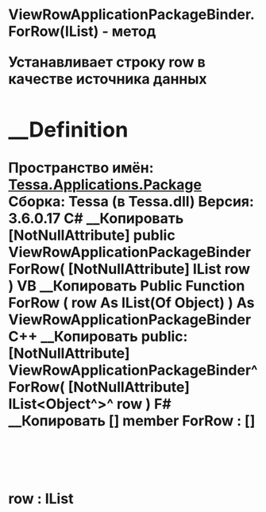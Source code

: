 # ViewRowApplicationPackageBinder.ForRow(IList<Object>) - метод
Устанавливает строку row в качестве источника данных
## __Definition
 **Пространство имён:**
[Tessa.Applications.Package](N_Tessa_Applications_Package.htm)  
 **Сборка:** Tessa (в Tessa.dll) Версия: 3.6.0.17
C# __Копировать
    [NotNullAttribute]
    public ViewRowApplicationPackageBinder ForRow(
    	[NotNullAttribute] IList<Object> row
    )
VB __Копировать
    <NotNullAttribute>
    Public Function ForRow ( 
    	<NotNullAttribute> row As IList(Of Object)
    ) As ViewRowApplicationPackageBinder
C++ __Копировать
     public:
    [NotNullAttribute]
    ViewRowApplicationPackageBinder^ ForRow(
    	[NotNullAttribute] IList<Object^>^ row
    )
F# __Копировать
     [<NotNullAttribute>]
    member ForRow : 
            [<NotNullAttribute>] row : IList<Object> -> ViewRowApplicationPackageBinder 
#### Параметры
row
[IList](https://learn.microsoft.com/dotnet/api/system.collections.generic.ilist-1)<[Object](https://learn.microsoft.com/dotnet/api/system.object)>
     Строка представления содержащая источник данных 
#### Возвращаемое значение
[ViewRowApplicationPackageBinder](T_Tessa_Applications_Package_ViewRowApplicationPackageBinder.htm)  
Возвращает себя в качестве результата исполнения
## __См. также
#### Ссылки
[ViewRowApplicationPackageBinder -
](T_Tessa_Applications_Package_ViewRowApplicationPackageBinder.htm)
[ForRow -
перегрузка](Overload_Tessa_Applications_Package_ViewRowApplicationPackageBinder_ForRow.htm)
[Tessa.Applications.Package - пространство
имён](N_Tessa_Applications_Package.htm)

